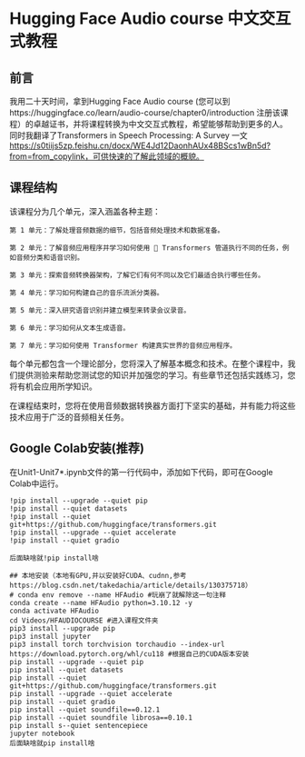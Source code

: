 # Hugging Face Audio course 中文交互式教程
## 前言
我用二十天时间，拿到Hugging Face Audio course (您可以到https://huggingface.co/learn/audio-course/chapter0/introduction 注册该课程）的卓越证书，并将课程转换为中文交互式教程，希望能够帮助到更多的人。
同时我翻译了Transformers in Speech Processing: A Survey 一文
https://s0tiijs5zp.feishu.cn/docx/WE4Jd12DaonhAUx48BScs1wBn5d?from=from_copylink，可供快速的了解此领域的概貌。

## 课程结构
该课程分为几个单元，深入涵盖各种主题：

    第 1 单元：了解处理音频数据的细节，包括音频处理技术和数据准备。

    第 2 单元：了解音频应用程序并学习如何使用 🤗 Transformers 管道执行不同的任务，例如音频分类和语音识别。

    第 3 单元：探索音频转换器架构，了解它们有何不同以及它们最适合执行哪些任务。

    第 4 单元：学习如何构建自己的音乐流派分类器。

    第 5 单元：深入研究语音识别并建立模型来转录会议录音。

    第 6 单元：学习如何从文本生成语音。

    第 7 单元：学习如何使用 Transformer 构建真实世界的音频应用程序。

每个单元都包含一个理论部分，您将深入了解基本概念和技术。在整个课程中，我们提供测验来帮助您测试您的知识并加强您的学习。有些章节还包括实践练习，您将有机会应用所学知识。

在课程结束时，您将在使用音频数据转换器方面打下坚实的基础，并有能力将这些技术应用于广泛的音频相关任务。

## Google Colab安装(推荐)
在Unit1-Unit7*.ipynb文件的第一行代码中，添加如下代码，即可在Google Colab中运行。
```
!pip install --upgrade --quiet pip
!pip install --quiet datasets
!pip install --quiet git+https://github.com/huggingface/transformers.git
!pip install --upgrade --quiet accelerate
!pip install --quiet gradio

后面缺啥就!pip install啥

## 本地安装（本地有GPU,并以安装好CUDA、cudnn,参考 https://blog.csdn.net/takedachia/article/details/130375718）
# conda env remove --name HFAudio #玩崩了就解除这一句注释
conda create --name HFAudio python=3.10.12 -y
conda activate HFAudio
cd Videos/HFAUDIOCOURSE #进入课程文件夹
pip3 install --upgrade pip
pip3 install jupyter
pip3 install torch torchvision torchaudio --index-url https://download.pytorch.org/whl/cu118 #根据自己的CUDA版本安装
pip install --upgrade --quiet pip
pip install --quiet datasets
pip install --quiet git+https://github.com/huggingface/transformers.git
pip install --upgrade --quiet accelerate
pip install --quiet gradio
pip install --quiet soundfile==0.12.1
pip install --quiet soundfile librosa==0.10.1
pip install s--quiet sentencepiece
jupyter notebook
后面缺啥就pip install啥